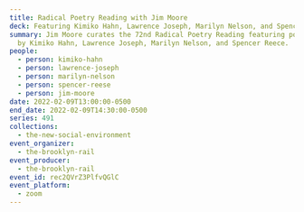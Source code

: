 ```yaml
---
title: Radical Poetry Reading with Jim Moore
deck: Featuring Kimiko Hahn, Lawrence Joseph, Marilyn Nelson, and Spencer Reece
summary: Jim Moore curates the 72nd Radical Poetry Reading featuring poetry read
  by Kimiko Hahn, Lawrence Joseph, Marilyn Nelson, and Spencer Reece.
people:
  - person: kimiko-hahn
  - person: lawrence-joseph
  - person: marilyn-nelson
  - person: spencer-reese
  - person: jim-moore
date: 2022-02-09T13:00:00-0500
end_date: 2022-02-09T14:30:00-0500
series: 491
collections:
  - the-new-social-environment
event_organizer:
  - the-brooklyn-rail
event_producer:
  - the-brooklyn-rail
event_id: rec2QVrZ3PlfvQGlC
event_platform:
  - zoom
---
```

